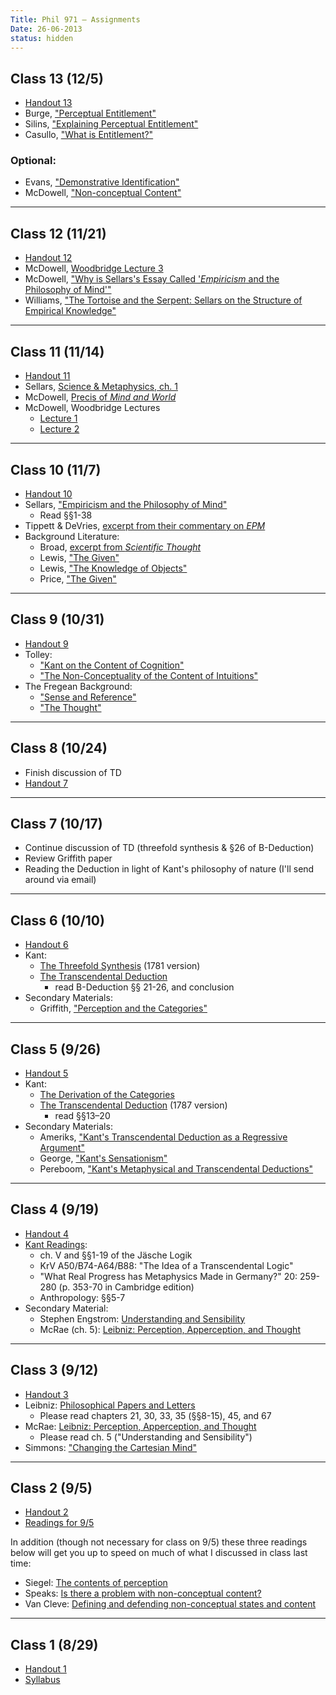```yaml
---
Title: Phil 971 – Assignments
Date: 26-06-2013
status: hidden
---
```


## Class 13 (12/5)

- [Handout 13](|filename|/pdfs/971conceptualism/CSHandout13.pdf)
- Burge, ["Perceptual Entitlement"](https://www.dropbox.com/s/frr6hydjimhb69w/burge2003.pdf)
- Silins, ["Explaining Perceptual Entitlement"](https://www.dropbox.com/s/umhiw63tnmgdzdk/silins2012.pdf)
- Casullo, ["What is Entitlement?"](https://www.dropbox.com/s/uy2xm19n0kv9xtu/casullo2007.pdf)

### Optional:

- Evans, ["Demonstrative Identification"](https://www.dropbox.com/s/2t0v03krc0ddgne/Evans_DemonstrativeIdentification.pdf)
- McDowell, ["Non-conceptual Content"](https://www.dropbox.com/s/3favu12xdpavks3/McDowell_NonconceptualContent.pdf)

---

## Class 12 (11/21)

- [Handout 12](|filename|/pdfs/971conceptualism/CSHandout12.pdf)
- McDowell, [Woodbridge Lecture 3](https://www.dropbox.com/s/poh0foh4k55ukd8/mcdowell1998c.pdf)
- McDowell, ["Why is Sellars's Essay Called '*Empiricism* and the Philosophy of Mind'"](https://www.dropbox.com/s/j793n6utwj3i984/mcdowell2009b.pdf)
- Williams, ["The Tortoise and the Serpent: Sellars on the Structure of Empirical Knowledge"](https://www.dropbox.com/s/dsb2cqr2khcmmyr/Williams_Sellars.pdf)

---

## Class 11 (11/14)

- [Handout 11](|filename|/pdfs/971conceptualism/CSHandout11.pdf)
- Sellars, [Science & Metaphysics, ch. 1](https://www.dropbox.com/s/mie2qs6vidxef8t/sellars1968.pdf)
- McDowell, [Precis of *Mind and World*](https://www.dropbox.com/s/7qhogu6t2eo8y2t/mcdowell1996a.pdf)
- McDowell, Woodbridge Lectures
    - [Lecture 1](https://www.dropbox.com/s/79ovgh6s754o9i5/mcdowell1998a.pdf)
    - [Lecture 2](https://www.dropbox.com/s/oeeb25jbyiku009/mcdowell1998b.pdf)

---

## Class 10 (11/7)

- [Handout 10](|filename|/pdfs/971conceptualism/CSHandout10.pdf)
- Sellars, ["Empiricism and the Philosophy of Mind"](https://www.dropbox.com/s/5o0cwlppj8pxb81/Sellars_EPM.pdf)
    - Read §§1-38
- Tippett & DeVries, [excerpt from their commentary on *EPM*](https://www.dropbox.com/s/xhs6brmefobm8zv/Tippett%26DeVries_EPM.pdf)
- Background Literature:
    - Broad, [excerpt from *Scientific Thought*](https://www.dropbox.com/s/pbmwsrtvr6mqxk2/Broad_Appearances.pdf)
    - Lewis, ["The Given"](https://www.dropbox.com/s/s0se1nojgvm0qqg/Lewis_TheGiven.pdf)
    - Lewis, ["The Knowledge of Objects"](https://www.dropbox.com/s/2m1p8uhhnst0w1m/Lewis_Knowledge.pdf)
    - Price, ["The Given"](https://www.dropbox.com/s/6u92lvvtvgznu1d/Price_TheGIven.pdf)

---

## Class 9 (10/31)

- [Handout 9](|filename|/pdfs/971conceptualism/CSHandout9.pdf)
- Tolley: 
    - [ "Kant on the Content of Cognition" ](https://www.dropbox.com/s/37czqh0btoqianw/tolley2011.pdf)
    - [ "The Non-Conceptuality of the Content of Intuitions"](https://www.dropbox.com/s/7q8quukj7y4sum6/tolley2013.pdf)
- The Fregean Background:
    - ["Sense and Reference"](https://www.dropbox.com/s/8p23z6t5oqb4h2o/frege1948.pdf)
    - ["The Thought"](https://www.dropbox.com/s/6ydo20v37vbppsn/frege1956.pdf)

---

## Class 8 (10/24)

- Finish discussion of TD
- [Handout 7](|filename|/pdfs/971conceptualism/CSHandout7.pdf)

---

## Class 7 (10/17)

- Continue discussion of TD (threefold synthesis & §26 of B-Deduction)
- Review Griffith paper
- Reading the Deduction in light of Kant's philosophy of nature (I'll send around via email)

---

## Class 6 (10/10)

- [Handout 6](|filename|/pdfs/971conceptualism/CSHandout6.pdf)
- Kant:
    - [The Threefold Synthesis](https://www.dropbox.com/s/glcuf4b3o2s219w/Kant_ThreefoldSynthesis.pdf) (1781 version)
    - [The Transcendental Deduction](https://www.dropbox.com/s/boggfqua072q70h/Kant_B-Deduction.pdf) 
        - read B-Deduction §§ 21-26, and conclusion
- Secondary Materials:
    - Griffith, ["Perception and the Categories"](https://www.dropbox.com/s/lrnvxshiw9eee54/griffith2012.pdf)

---

## Class 5 (9/26)

- [Handout 5](|filename|/pdfs/971conceptualism/CSHandout5.pdf)
- Kant:
    - [The Derivation of the Categories](https://www.dropbox.com/s/doth0d4b9klwkkv/Kant_MetaphysicalDeduction.pdf)
    - [The Transcendental Deduction](https://www.dropbox.com/s/boggfqua072q70h/Kant_B-Deduction.pdf) (1787 version)
        - read §§13–20 
- Secondary Materials:
    - Ameriks, ["Kant's Transcendental Deduction as a Regressive Argument"](https://www.dropbox.com/s/rba5nf3hhk71c4o/ameriks1978.pdf)
    - George, ["Kant's Sensationism"](https://www.dropbox.com/s/kxwy8ab588rcbm5/george1981.pdf)
    - Pereboom, ["Kant's Metaphysical and Transcendental Deductions"](https://www.dropbox.com/s/bn49z2qpffkq5uv/pereboom2006.pdf)

---

## Class 4 (9/19)

- [Handout 4](|filename|/pdfs/971conceptualism/CSHandout4.pdf)
- [Kant Readings](https://www.dropbox.com/sh/nil9x7xsxg4old3/7cbBGBPlfz): 
    - ch. V and §§1-19 of the Jäsche Logik
    - KrV A50/B74-A64/B88: "The Idea of a Transcendental Logic"
    - "What Real Progress has Metaphysics Made in Germany?" 20: 259-280 (p. 353-70 in Cambridge edition)
    - Anthropology: §§5-7
- Secondary Material:
    - Stephen Engstrom: [Understanding and Sensibility](https://www.dropbox.com/s/rpz32lp4i7otm5s/engstrom2006.pdf)
    - McRae (ch. 5): [Leibniz: Perception, Apperception, and Thought](https://www.dropbox.com/s/cxhj6dh4456jmgg/mcrae1976.pdf)

---

## Class 3 (9/12)

- [Handout 3](|filename|/pdfs/971conceptualism/CSHandout3.pdf)
- Leibniz: [Philosophical Papers and Letters](https://www.dropbox.com/s/nh3xui4h4ls3e9u/leibniz1976.pdf)
    - Please read chapters 21, 30, 33, 35 (§§8-15), 45, and 67
- McRae: [Leibniz: Perception, Apperception, and Thought](https://www.dropbox.com/s/cxhj6dh4456jmgg/mcrae1976.pdf)
    - Please read ch. 5 ("Understanding and Sensibility")
- Simmons: ["Changing the Cartesian Mind"](https://www.dropbox.com/s/1j25btp3m89vxrm/simmons2001.pdf)

---

## Class 2 (9/5)

- [Handout 2](|filename|/pdfs/971conceptualism/CSHandout2.pdf)
- <a href="https://www.dropbox.com/sh/r31pe68we2ib3pr/CE8saw-Vo4" target="_blank">Readings for 9/5</a>

In addition (though not necessary for class on 9/5) these three readings below will get you up to speed on much of what I discussed in class last time:

- Siegel: [The contents of perception](http://plato.stanford.edu/entries/perception-contents/)
- Speaks: [Is there a problem with non-conceptual content?](https://www.dropbox.com/s/5cevq5ejfe9oktn/speaks2005.pdf)
- Van Cleve: [Defining and defending non-conceptual states and content](https://www.dropbox.com/s/pxkgsxkjuwam7pr/van%20cleve2012.pdf)

---

## Class 1 (8/29)

- [Handout 1]( |filename|/pdfs/971conceptualism/CSHandout1.pdf)
- [Syllabus](|filename|/pdfs/971conceptualism/ConceptualismSyllabus.pdf)
